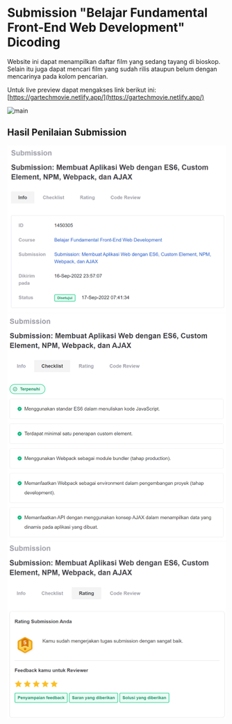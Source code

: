 # Submission "Belajar Fundamental Front-End Web Development" Dicoding
Website ini dapat menampilkan daftar film yang sedang tayang di bioskop. Selain itu juga dapat mencari film yang sudah rilis ataupun belum dengan mencarinya pada kolom pencarian.

Untuk live preview dapat mengakses link berikut ini:
[https://gartechmovie.netlify.app/](https://gartechmovie.netlify.app/)

![main](screenshoot/demo.gif)

## Hasil Penilaian Submission
![main](screenshoot/1.png)
![main](screenshoot/2.png)
![main](screenshoot/3.png)
